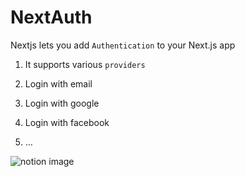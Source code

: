 # NextAuth

Nextjs lets you add `Authentication` to your Next.js app

1.  It supports various `providers`

1.  Login with email
2.  Login with google
3.  Login with facebook
4.  …

![notion image](https://www.notion.so/image/https%3A%2F%2Fprod-files-secure.s3.us-west-2.amazonaws.com%2F085e8ad8-528e-47d7-8922-a23dc4016453%2F0f411a6c-44a4-4c58-8b3f-cbf34e12952f%2FScreenshot_2024-03-20_at_11.23.50_AM.png?table=block&id=996c1aab-95c6-47e7-a15a-e87ba9a59354&cache=v2)